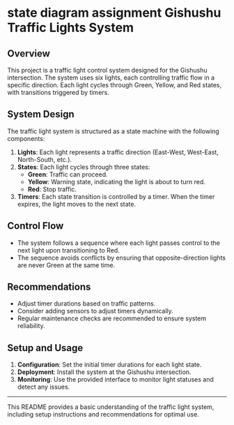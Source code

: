 # state diagram assignment Gishushu Traffic Lights System

## Overview

This project is a traffic light control system designed for the Gishushu intersection. The system uses six lights, each controlling traffic flow in a specific direction. Each light cycles through Green, Yellow, and Red states, with transitions triggered by timers.

## System Design

The traffic light system is structured as a state machine with the following components:

1. **Lights**: Each light represents a traffic direction (East-West, West-East, North-South, etc.).
2. **States**: Each light cycles through three states:
   - **Green**: Traffic can proceed.
   - **Yellow**: Warning state, indicating the light is about to turn red.
   - **Red**: Stop traffic.
3. **Timers**: Each state transition is controlled by a timer. When the timer expires, the light moves to the next state.

## Control Flow

- The system follows a sequence where each light passes control to the next light upon transitioning to Red.
- The sequence avoids conflicts by ensuring that opposite-direction lights are never Green at the same time.

## Recommendations

- Adjust timer durations based on traffic patterns.
- Consider adding sensors to adjust timers dynamically.
- Regular maintenance checks are recommended to ensure system reliability.

## Setup and Usage

1. **Configuration**: Set the initial timer durations for each light state.
2. **Deployment**: Install the system at the Gishushu intersection.
3. **Monitoring**: Use the provided interface to monitor light statuses and detect any issues.

---

This README provides a basic understanding of the traffic light system, including setup instructions and recommendations for optimal use.
